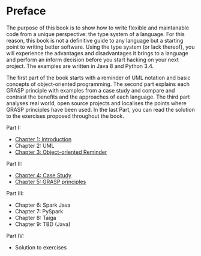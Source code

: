 # Preface

The purpose of this book is to show how to write flexible and maintanable
code from a unique perspective: the type system of a language. For this reason, this book is
not a definitive guide to any language but a starting point to writing better software.
Using the type system (or lack thereof), you will experience the advantages and disadvantages
it brings to a language and perform an inform decision before you start hacking
on your next project. The examples are written in Java 8 and Python 3.4.

The first part of the book starts with a reminder of UML notation and basic concepts of object-oriented
programming. The second part explains each GRASP principle with examples from
a case study and compare and contrast the benefits and the approaches of each
language. The third part analyses real world, open source projects and localises
the points where GRASP principles have been used. In the last Part, you can
read the solution to the exercises proposed throughout the book.

Part I:

* [Chapter 1: Introduction](introduction.html)
* Chapter 2: UML
* [Chapter 3: Object-oriented Reminder](recap.html)

Part II:

* [Chapter 4: Case Study](case-study.html)
* [Chapter 5: GRASP principles](grasp-principles.html)

Part III:

* Chapter 6: Spark Java
* Chapter 7: PySpark
* Chapter 8: Taiga
* Chapter 9: TBD (Java)

Part IV:

* Solution to exercises
